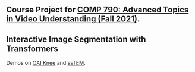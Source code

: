 ## Course Project for [COMP 790: Advanced Topics in Video Understanding (Fall 2021)](https://www.gedasbertasius.com/comp790-21f-project-details).
## Interactive Image Segmentation with Transformers
Demos on [OAI Knee](https://drive.google.com/file/d/1HyQsWYA6aG7I5C57b8ZTczNrW9OR6ZDS/view?usp=sharing) and [ssTEM](https://drive.google.com/file/d/1dZL91P2rDEQqrlHQi2XaTlnY1rmWezNF/view?usp=sharing).
